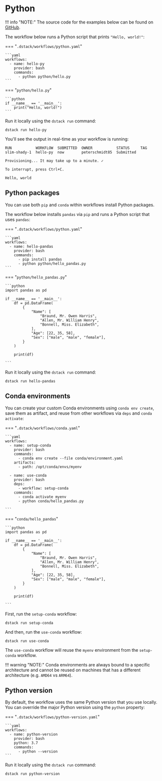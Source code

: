 # Python

!!! info "NOTE:"
    The source code for the examples below can be found on [GitHub](https://github.com/dstackai/dstack-examples).

The workflow below runs a Python script that prints `"Hello, world!"`:

=== "`.dstack/workflows/python.yaml`"

    ```yaml
    workflows:
      - name: hello-py
        provider: bash
        commands:
          - python python/hello.py
    ```

=== "`python/hello.py`"

    ```python
    if __name__ == '__main__':
        print("Hello, world!")
    ```

Run it locally using the `dstack run` command:

```shell hl_lines="1"
dstack run hello-py
```

You'll see the output in real-time as your workflow is running:

```shell hl_lines="1"
RUN           WORKFLOW  SUBMITTED  OWNER           STATUS     TAG 
slim-shady-1  hello-py  now        peterschmidt85  Submitted  
 
Provisioning... It may take up to a minute. ✓

To interrupt, press Ctrl+C.

Hello, world
```

## Python packages

You can use both `pip` and `conda` within workflows install Python packages.

The workflow below installs `pandas` via `pip` and runs a Python script that uses `pandas`:

=== "`.dstack/workflows/python.yaml`"

    ```yaml
    workflows:
      - name: hello-pandas
        provider: bash
        commands:
          - pip install pandas
          - python python/hello_pandas.py
    ```

=== "`python/hello_pandas.py`"

    ```python
    import pandas as pd

    if __name__ == '__main__':
        df = pd.DataFrame(
            {
                "Name": [
                    "Braund, Mr. Owen Harris",
                    "Allen, Mr. William Henry",
                    "Bonnell, Miss. Elizabeth",
                ],
                "Age": [22, 35, 58],
                "Sex": ["male", "male", "female"],
            }
        )
    
        print(df)

    ```

Run it locally using the `dstack run` command:

```shell hl_lines="1"
dstack run hello-pandas
```

## Conda environments

You can create your custom Conda environments using `conda env create`, 
save them as artifact, and reuse from other workflows via `deps` and `conda activate`:

=== "`.dstack/workflows/conda.yaml`"

    ```yaml
    workflows:
      - name: setup-conda
        provider: bash
        commands:
          - conda env create --file conda/environment.yaml
        artifacts:
          - path: /opt/conda/envs/myenv
    
      - name: use-conda
        provider: bash
        deps:
          - workflow: setup-conda
        commands:
          - conda activate myenv
          - python conda/hello_pandas.py
    
    ```

=== "`conda/hello_pandas`"

    ```python
    import pandas as pd

    if __name__ == '__main__':
        df = pd.DataFrame(
            {
                "Name": [
                    "Braund, Mr. Owen Harris",
                    "Allen, Mr. William Henry",
                    "Bonnell, Miss. Elizabeth",
                ],
                "Age": [22, 35, 58],
                "Sex": ["male", "male", "female"],
            }
        )
    
        print(df)

    ```

First, run the `setup-conda` workflow:

```shell hl_lines="1"
dstack run setup-conda
```

And then, run the `use-conda` workflow:

```shell hl_lines="1"
dstack run use-conda
```

The `use-conda` workflow will reuse the `myenv` environment from the `setup-conda` workflow.

!!! warning "NOTE:"
    Conda environments are always bound to a specific architecture and cannot be reused on machines 
    that has a different architecture (e.g. `AMD64` vs `ARM64`).

## Python version

By default, the workflow uses the same Python version that you use locally. 
You can override the major Python version using the `python` property:

=== "`.dstack/workflows/python-version.yaml`"

    ```yaml
    workflows:
      - name: python-version
        provider: bash
        python: 3.7
        commands:
          - python --version
    ```

Run it locally using the `dstack run` command:

```shell hl_lines="1"
dstack run python-version
```